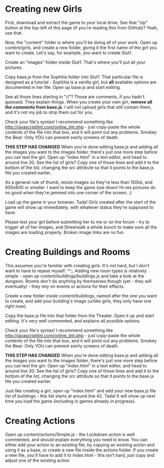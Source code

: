 Creating new Girls
=============

First, download and extract the game to your local drive. See that "zip" button at the top-left of this page (if you're reading this from GitHub)? Yeah, use that.

Now, the "content" folder is where you'll be doing all of your work. Open up content/girls, and create a new folder, giving it the first name of the girl you want to create. Let's say, for example, you want to create Slut1.

Create an "images" folder inside Slut1. That's where you'll put all your pictures.

Copy base.js from the Sophitia folder into Slut1. That particular file is designed as a tutorial - Sophitia is a vanilla girl, but **all** available options are documented in her file. Open up base.js and start editing.

See all those lines starting in "//"? Those are comments, if you hadn't guessed. They explain things. When you create your own girl, **remove all the comments from base.js**. I will not upload girls that still contain them, and it's not my job to strip them out for you.

Check your file's syntax! I recommend something like http://javascriptlint.com/online_lint.php - just copy-paste the whole contents of the file into that box, and it will point out any problems. Smokey the Bear: Only YOU can prevent swirly screens of death.

**THIS STEP HAS CHANGED**
When you're done editing base.js and adding all the images you want to the images folder, there's just one more step before you can test the girl. Open up "index.html" in a text editor, and head to around line 30. See the list of girls? Copy one of those lines and add it to the bottom of the list, changing the src attribute so that it points to the base.js file you created earlier.

As a general rule of thumb, resize images so they're less than 150kb, and 600x600 or smaller. I want to keep the game size down! Hi-res pictures do no good when they're jammed into one corner of the screen. ;)

Load up the game in your browser. Tada! Girls created after the start of the game will show up immediately, with whatever status they're supposed to have.

Please test your girl before submitting her to me or on the forum - try to trigger all of her images, and Streetwalk a whole bunch to make sure all the images are loading properly. Broken image links are no fun.

Creating Buildings and Rooms
=============

This assumes you're familiar with creating girls. It's not hard, but I don't want to have to repeat myself. ^^;; Adding new room types is relatively simple - open up content/buildings/buildings.js and take a look at the dungeon. Rooms don't do anything by themselves though (yet - they will eventually) - they rely on events or actions for their effects.

Create a new folder inside content/buildings, named after the one you want to create, and add your building's image (unlike girls, they only have one right now).

Copy the base.js file into that folder from the Theater. Open it up and start editing. It's very well commented, and explains all possible options.

Check your file's syntax! I recommend something like http://javascriptlint.com/online_lint.php - just copy-paste the whole contents of the file into that box, and it will point out any problems. Smokey the Bear: Only YOU can prevent swirly screens of death.

**THIS STEP HAS CHANGED**
When you're done editing base.js and adding all the images you want to the images folder, there's just one more step before you can test the girl. Open up "index.html" in a text editor, and head to around line 30. See the list of girls? Copy one of those lines and add it to the bottom of the list, changing the src attribute so that it points to the base.js file you created earlier.

Just like creating a girl, open up "index.html" and add your new base.js file list of buildings - this list starts at around line 42. Tada! It will show up next time you load the game (including in games already in progress).

Creating Actions
=============

Open up content/actions/Simple.js - the Lockdown action is well commented, and should explain everything you need to know. You can either add your action to an existing file, by copying an existing action and using it as a base, or create a new file inside the actions folder. If you create a new file, you'll have to add it to index.html - this isn't hard, just copy and adjust one of the existing action <script> stags. They start around line 51 of index.html.

Creating Events
=============

This guide assumes you're familiar with creating girls. It's not hard, but I don't want to have to repeat myself. ^^;;

Unlike buildings and girls, events don't need their own folder, just a single file. In content/events, copy tentacleAttack.js and give the copy a new name - pick a descriptive name for the event(s) you want to add.

Open up your new something.js file, and read through the documentation. The tentacleAttack file is very well documented, and contains all options, even the ones it doesn't use.

Check your file's syntax! I recommend something like http://javascriptlint.com/online_lint.php - just copy-paste the whole contents of the file into that box, and it will point out any problems. Smokey the Bear: Only YOU can prevent swirly screens of death.

**This step has changed**
When you're done editing your events file, open up (you probably guessed it) index.html, and add your file to the list (Events are around line 48). Save it. Reload the page. Tada! If you didn't break anything, your new events are present in the game.

License
=============

The contents of the "content" folder are provided as is. No claim is made on the images contained within. All text is original, and released into the public domain. The contents of the "libraries" folder are not mine either.

The contents of the "modules" folder are Copyright 2012 Everblue Design and other contributors. They are released under the GNU General Public License v3.

BrothelS.im is free software: you can redistribute it and/or modify it under the terms of the GNU General Public License as published by the Free Software Foundation, either version 3 of the License, or (at your option) any later version.

BorthelS.im is distributed in the hope that it will be useful, but WITHOUT ANY WARRANTY; without even the implied warranty of MERCHANTABILITY or FITNESS FOR A PARTICULAR PURPOSE.  See the GNU General Public License for more details.

You should have received a copy of the GNU General Public License along with this program.  If not, see <http://www.gnu.org/licenses/>.